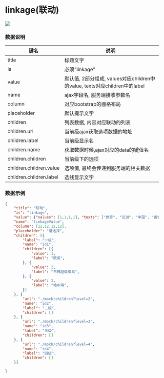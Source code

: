 # linkage(联动)   


![](https://github.com/MaiYuan/Admin5/blob/master/docs/images/linkage.jpg?raw=true)


### 数据说明
|键名 |说明 |
| ------------ | ------------ |
|title| 标题文字  |
|is| 必须"linkage"  |
|value| 默认值, 2部分组成, values对应children中的value, texts对应children中的label  |
|name   | ajax字段名, 服务端接收参数名  |
|column   | 对应bootstrap的栅格布局  |
|placeholder   | 默认提示文字  |
|children   | 列表数据, 内容对应联动的列表  |
|children.url   | 当前级ajax获取选项数据的地址  |
|children.label   | 当前级显示名  |
|children.name   | 获取数据时候,ajax对应的data的键值名|
|children.children   | 当前级下的选项  |
|children.children.value   | 选项值, 最终会传递到服务端的相关数据  |
|children.children.label   | 选线显示文字|

### 数据示例
``` json
{
    "title": "联动",
    "is": "linkage",
    "value": {"values": [1,1,1,1], "texts": ["世界", "亚洲", "中国", "香坊"]},
    "name": "linkageValue",
    "column": [12,12,12,12],
    "placeholder": "请选择",
    "children": [{
        "label": "一级",
        "name": "id1",
        "children": [{
            "value": 1,
            "label": "欧美",
        }, {
            "value": 2,
            "label": "日韩超级家具",
        }, {
            "value": 3,
            "label": "地中海",
        }]
    }, {
        "url": "./mock/children?level=2",
        "name": "id2",
        "label": "二级",
        "children": []
    }, {
        "url": "./mock/children?level=3",
        "name": "id3",
        "label": "三级",
        "children": []
    }, {
        "url": "./mock/children?level=4",
        "name": "id4",
        "label": "四级",
        "children": []
    }]

}
```
